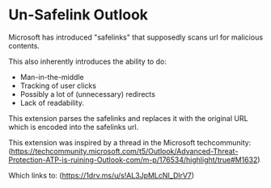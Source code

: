 # Un-Safelink Outlook

Microsoft has introduced "safelinks" that supposedly scans url for malicious contents.

This also inherently introduces the ability to do:
* Man-in-the-middle
* Tracking of user clicks
* Possibly a lot of (unnecessary) redirects
* Lack of readability.

This extension parses the safelinks and replaces it with the original URL which is encoded into the safelinks url.

This extension was inspired by a thread in the Microsoft techcommunity:
(https://techcommunity.microsoft.com/t5/Outlook/Advanced-Threat-Protection-ATP-is-ruining-Outlook-com/m-p/176534/highlight/true#M1632)

Which links to: (https://1drv.ms/u/s!AL3JpMLcNI_DlrV7)
